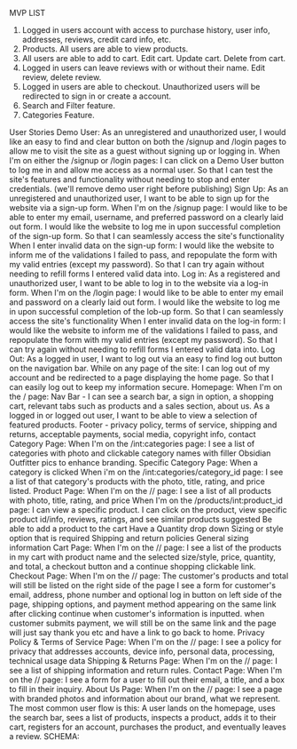 MVP LIST
1. Logged in users account with access to purchase history, user info, addresses, reviews, credit card info, etc.
2. Products. All users are able to view products.
3. All users are able to add to cart. Edit cart. Update cart. Delete from cart.
4. Logged in users can leave reviews with or without their name. Edit review, delete review.
5. Logged in users are able to checkout. Unauthorized users will be redirected to sign in or create a account.
6. Search and Filter feature.
7. Categories Feature.


User Stories
Demo User: As an unregistered and unauthorized user, I would like an easy to find and clear button on both the /signup and /login pages to allow me to visit the site as a guest without signing up or logging in. When I'm on either the /signup or /login pages: I can click on a Demo User button to log me in and allow me access as a normal user. So that I can test the site's features and functionality without needing to stop and enter credentials. (we'll remove demo user right before publishing)
Sign Up: As an unregistered and unauthorized user, I want to be able to sign up for the website via a sign-up form. When I'm on the /signup page: I would like to be able to enter my email, username, and preferred password on a clearly laid out form. I would like the website to log me in upon successful completion of the sign-up form. So that I can seamlessly access the site's functionality When I enter invalid data on the sign-up form: I would like the website to inform me of the validations I failed to pass, and repopulate the form with my valid entries (except my password). So that I can try again without needing to refill forms I entered valid data into.
Log in: As a registered and unauthorized user, I want to be able to log in to the website via a log-in form. When I'm on the /login page: I would like to be able to enter my email and password on a clearly laid out form. I would like the website to log me in upon successful completion of the lob-up form. So that I can seamlessly access the site's functionality When I enter invalid data on the log-in form: I would like the website to inform me of the validations I failed to pass, and repopulate the form with my valid entries (except my password). So that I can try again without needing to refill forms I entered valid data into.
Log Out: As a logged in user, I want to log out via an easy to find log out button on the navigation bar. While on any page of the site: I can log out of my account and be redirected to a page displaying the home page. So that I can easily log out to keep my information secure.
Homepage: When I'm on the / page: Nav Bar - I can see a search bar, a sign in option, a shopping cart, relevant tabs such as products and a sales section, about us. As a logged in or logged out user, I want to be able to view a selection of featured products. Footer - privacy policy, terms of service, shipping and returns, acceptable payments, social media, copyright info, contact
Category Page: When I'm on the /int:categories page: I see a list of categories with photo and clickable category names with filler Obsidian Outfitter pics to enhance branding. Specific Category Page: When a category is clicked When i'm on the /int:categories/category_id page: I see a list of that category's products with the photo, title, rating, and price listed.
Product Page: When I'm on the // page: I see a list of all products with photo, title, rating, and price When I'm on the /products/int:product_id page: I can view a specific product. I can click on the product, view specific product id/info, reviews, ratings, and see similar products suggested Be able to add a product to the cart Have a Quantity drop down Sizing or style option that is required Shipping and return policies General sizing information
Cart Page: When I'm on the // page: I see a list of the products in my cart with product name and the selected size/style, price, quantity, and total, a checkout button and a continue shopping clickable link.
Checkout Page: When I'm on the // page: The customer's products and total will still be listed on the right side of the page I see a form for customer's email, address, phone number and optional log in button on left side of the page, shipping options, and payment method appearing on the same link after clicking continue when customer's information is inputted. when customer submits payment, we will still be on the same link and the page will just say thank you etc and have a link to go back to home.
Privacy Policy & Terms of Service Page: When I'm on the // page: I see a policy for privacy that addresses accounts, device info, personal data, processing, technical usage data
Shipping & Returns Page: When I'm on the // page: I see a list of shipping information and return rules.
Contact Page: When I'm on the // page: I see a form for a user to fill out their email, a title, and a box to fill in their inquiry.
About Us Page: When I'm on the // page: I see a page with branded photos and information about our brand, what we represent.
The most common user flow is this:
A user lands on the homepage, uses the search bar, sees a list of products, inspects a product, adds it to their cart, registers for an account, purchases the product, and eventually leaves a review.
SCHEMA:
